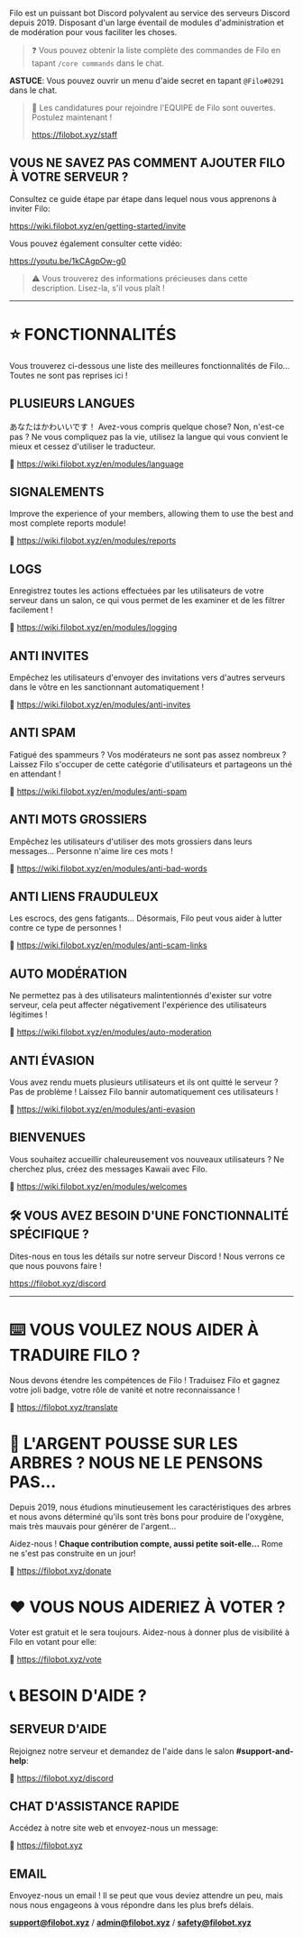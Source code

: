Filo est un puissant bot Discord polyvalent au service des serveurs Discord depuis 2019. Disposant d'un large éventail de modules d'administration et de modération pour vous faciliter les choses.

> ❓ Vous pouvez obtenir la liste complète des commandes de Filo en tapant `/core commands` dans le chat.

**ASTUCE**: Vous pouvez ouvrir un menu d'aide secret en tapant `@Filo#0291` dans le chat.

> 📣 Les candidatures pour rejoindre l'EQUIPE de Filo sont ouvertes. Postulez maintenant !
> 
> https://filobot.xyz/staff

## VOUS NE SAVEZ PAS COMMENT AJOUTER FILO À VOTRE SERVEUR ?

Consultez ce guide étape par étape dans lequel nous vous apprenons à inviter Filo:

https://wiki.filobot.xyz/en/getting-started/invite

Vous pouvez également consulter cette vidéo:

https://youtu.be/1kCAgpOw-g0

> ⚠️ Vous trouverez des informations précieuses dans cette description. Lisez-la, s'il vous plaît !

---

# ⭐ FONCTIONNALITÉS

Vous trouverez ci-dessous une liste des meilleures fonctionnalités de Filo... Toutes ne sont pas reprises ici !

## PLUSIEURS LANGUES

あなたはかわいいです！ Avez-vous compris quelque chose? Non, n'est-ce pas ? Ne vous compliquez pas la vie, utilisez la langue qui vous convient le mieux et cessez d'utiliser le traducteur.

🔗 https://wiki.filobot.xyz/en/modules/language

## SIGNALEMENTS

Improve the experience of your members, allowing them to use the best and most complete reports module!

🔗 https://wiki.filobot.xyz/en/modules/reports

## LOGS

Enregistrez toutes les actions effectuées par les utilisateurs de votre serveur dans un salon, ce qui vous permet de les examiner et de les filtrer facilement !

🔗 https://wiki.filobot.xyz/en/modules/logging

## ANTI INVITES

Empêchez les utilisateurs d'envoyer des invitations vers d'autres serveurs dans le vôtre en les sanctionnant automatiquement !

🔗 https://wiki.filobot.xyz/en/modules/anti-invites

## ANTI SPAM

Fatigué des spammeurs ? Vos modérateurs ne sont pas assez nombreux ? Laissez Filo s'occuper de cette catégorie d'utilisateurs et partageons un thé en attendant !

🔗 https://wiki.filobot.xyz/en/modules/anti-spam

## ANTI MOTS GROSSIERS

Empêchez les utilisateurs d'utiliser des mots grossiers dans leurs messages... Personne n'aime lire ces mots !

🔗 https://wiki.filobot.xyz/en/modules/anti-bad-words

## ANTI LIENS FRAUDULEUX

Les escrocs, des gens fatigants... Désormais, Filo peut vous aider à lutter contre ce type de personnes !

🔗 https://wiki.filobot.xyz/en/modules/anti-scam-links

## AUTO MODÉRATION

Ne permettez pas à des utilisateurs malintentionnés d'exister sur votre serveur, cela peut affecter négativement l'expérience des utilisateurs légitimes !

🔗 https://wiki.filobot.xyz/en/modules/auto-moderation

## ANTI ÉVASION

Vous avez rendu muets plusieurs utilisateurs et ils ont quitté le serveur ? Pas de problème ! Laissez Filo bannir automatiquement ces utilisateurs !

🔗 https://wiki.filobot.xyz/en/modules/anti-evasion

## BIENVENUES

Vous souhaitez accueillir chaleureusement vos nouveaux utilisateurs ? Ne cherchez plus, créez des messages Kawaii avec Filo.

🔗 https://wiki.filobot.xyz/en/modules/welcomes

## 🛠️ VOUS AVEZ BESOIN D'UNE FONCTIONNALITÉ SPÉCIFIQUE ?

Dites-nous en tous les détails sur notre serveur Discord ! Nous verrons ce que nous pouvons faire !

https://filobot.xyz/discord

---

# ⌨️ VOUS VOULEZ NOUS AIDER À TRADUIRE FILO ?

Nous devons étendre les compétences de Filo ! Traduisez Filo et gagnez votre joli badge, votre rôle de vanité et notre reconnaissance !

🔗 https://filobot.xyz/translate

# 🌳 L'ARGENT POUSSE SUR LES ARBRES ? NOUS NE LE PENSONS PAS...

Depuis 2019, nous étudions minutieusement les caractéristiques des arbres et nous avons déterminé qu'ils sont très bons pour produire de l'oxygène, mais très mauvais pour générer de l'argent...

Aidez-nous ! **Chaque contribution compte, aussi petite soit-elle...** Rome ne s'est pas construite en un jour!

🔗 https://filobot.xyz/donate

# ❤️ VOUS NOUS AIDERIEZ À VOTER ?

Voter est gratuit et le sera toujours. Aidez-nous à donner plus de visibilité à Filo en votant pour elle:

🔗 https://filobot.xyz/vote

# 📞 BESOIN D'AIDE ?

## SERVEUR D'AIDE

Rejoignez notre serveur et demandez de l'aide dans le salon **#support-and-help**:

🔗 https://filobot.xyz/discord

## CHAT D'ASSISTANCE RAPIDE

Accédez à notre site web et envoyez-nous un message:

🔗 https://filobot.xyz

## EMAIL

Envoyez-nous un email ! Il se peut que vous deviez attendre un peu, mais nous nous engageons à vous répondre dans les plus brefs délais.

**support@filobot.xyz** / **admin@filobot.xyz** / **safety@filobot.xyz**
